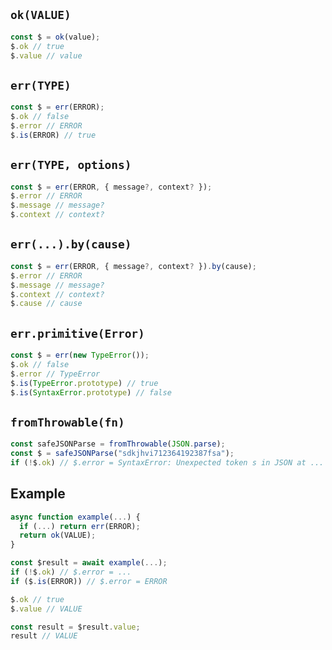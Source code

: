 
## `ok(VALUE)`

```typescript
const $ = ok(value);
$.ok // true
$.value // value
```

## `err(TYPE)`

```typescript
const $ = err(ERROR);
$.ok // false
$.error // ERROR
$.is(ERROR) // true
```

## `err(TYPE, options)`

```typescript
const $ = err(ERROR, { message?, context? });
$.error // ERROR
$.message // message?
$.context // context?
```

## `err(...).by(cause)`

```typescript
const $ = err(ERROR, { message?, context? }).by(cause);
$.error // ERROR
$.message // message?
$.context // context?
$.cause // cause
```

## `err.primitive(Error)`

```typescript
const $ = err(new TypeError());
$.ok // false
$.error // TypeError
$.is(TypeError.prototype) // true
$.is(SyntaxError.prototype) // false
```

## `fromThrowable(fn)`

```typescript
const safeJSONParse = fromThrowable(JSON.parse);
const $ = safeJSONParse("sdkjhvi712364192387fsa");
if (!$.ok) // $.error = SyntaxError: Unexpected token s in JSON at ...
```

## Example

```typescript
async function example(...) {
  if (...) return err(ERROR);
  return ok(VALUE);
}

const $result = await example(...);
if (!$.ok) // $.error = ...
if ($.is(ERROR)) // $.error = ERROR

$.ok // true
$.value // VALUE

const result = $result.value;
result // VALUE
```
